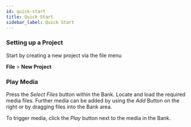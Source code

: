 ```yaml
---
id: quick-start
title: Quick Start
sidebar_label: Quick Start
---
```


### Setting up a Project
Start by creating a new project via the file menu   

**File** > **New Project**

### Play Media

Press the *Select Files* button within the Bank. Locate and load the required media files. Further media can be added by using the *Add* Button on the right or by dragging files into the Bank area.

To trigger media, click the *Play* button next to the media in the Bank.

